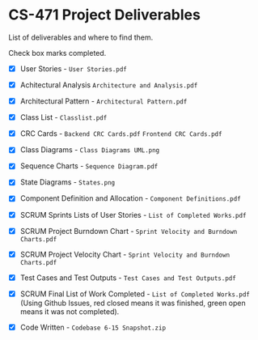 # CS-471 Project Deliverables

List of deliverables and where to find them.

Check box marks completed.

 - [x] User Stories - `User Stories.pdf`
 - [x] Achitectural Analysis `Architecture and Analysis.pdf`
 - [x] Architectural Pattern - `Architectural Pattern.pdf`
 - [x] Class List - `Classlist.pdf`
 - [x] CRC Cards - `Backend CRC Cards.pdf` `Frontend CRC Cards.pdf`
 - [x] Class Diagrams - `Class Diagrams UML.png`
 - [x] Sequence Charts - `Sequence Diagram.pdf`
 - [x] State Diagrams - `States.png`
 - [x] Component Definition and Allocation - `Component Definitions.pdf`
 - [x] SCRUM Sprints Lists of User Stories - `List of Completed Works.pdf`
 - [x] SCRUM Project Burndown Chart - `Sprint Velocity and Burndown Charts.pdf`
 - [x] SCRUM Project Velocity Chart - `Sprint Velocity and Burndown Charts.pdf`
 - [X] Test Cases and Test Outputs - `Test Cases and Test Outputs.pdf`
 - [x] SCRUM Final List of Work Completed - `List of Completed Works.pdf` (Using Github Issues, red closed means it was finished, green open means it was not completed).
 - [x] Code Written - `Codebase 6-15 Snapshot.zip`

